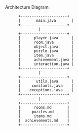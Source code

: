 Architecture Diagram:

          +---------------------+
          |       main.java       |
          +---------------------+
                   |
          +---------------------+
          |      player.java      |
          |      room.java        |
          |      object.java      |
          |      puzzle.java      |
          |      item.java        |
          |      achievement.java |
          |      interaction.java |
          +---------------------+
                   |
          +---------------------+
          |       utils.java      |
          |     constants.java    |
          |    exceptions.java    |
          +---------------------+
                   |
          +---------------------+
          |      rooms.md       |
          |     puzzles.md      |
          |      items.md       |
          |  achievements.md    |
          +---------------------+
